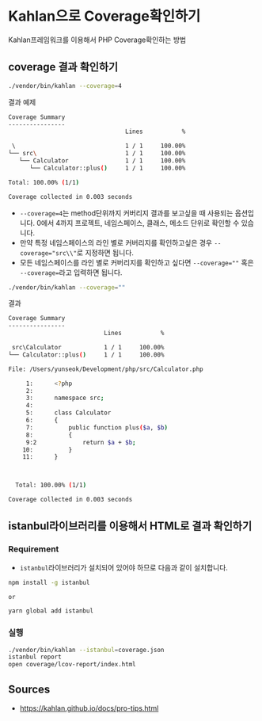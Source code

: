 # Kahlan으로 Coverage확인하기

Kahlan프레임워크를 이용해서 PHP Coverage확인하는 방법

## coverage 결과 확인하기

```bash
./vendor/bin/kahlan --coverage=4
```

결과 예제
```bash
Coverage Summary
----------------
                                 Lines           %

 \                               1 / 1     100.00%
└── src\                         1 / 1     100.00%
   └── Calculator                1 / 1     100.00%
      └── Calculator::plus()     1 / 1     100.00%

Total: 100.00% (1/1)

Coverage collected in 0.003 seconds
```

* `--coverage=4`는 method단위까지 커버리지 결과를 보고싶을 때 사용되는
  옵션입니다. 0에서 4까지 프로젝트, 네임스페이스, 클래스, 메소드 단위로
  확인할 수 있습니다.
* 만약 특정 네임스페이스의 라인 별로 커버리지를 확인하고싶은 경우
  `--coverage="src\\"`로 지정하면 됩니다.
* 모든 네임스페이스를 라인 별로 커버리지를 확인하고 싶다면 `--coverage=""` 혹은
  `--coverage=`라고 입력하면 됩니다.

```bash
./vendor/bin/kahlan --coverage=""
```

결과
```bash
Coverage Summary
----------------
                           Lines           %

 src\Calculator            1 / 1     100.00%
└── Calculator::plus()     1 / 1     100.00%

File: /Users/yunseok/Development/php/src/Calculator.php

     1:      <?php
     2:      
     3:      namespace src;
     4:      
     5:      class Calculator
     6:      {
     7:          public function plus($a, $b)
     8:          {
     9:2             return $a + $b;
    10:          }
    11:      }



  Total: 100.00% (1/1)

Coverage collected in 0.003 seconds
```

## istanbul라이브러리를 이용해서 HTML로 결과 확인하기

### Requirement


* `istanbul`라이브러리가 설치되어 있어야 하므로 다음과 같이 설치합니다.

```bash
npm install -g istanbul

or

yarn global add istanbul
```

### 실행

```bash
./vendor/bin/kahlan --istanbul=coverage.json
istanbul report
open coverage/lcov-report/index.html 
```

## Sources

* https://kahlan.github.io/docs/pro-tips.html

